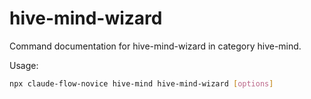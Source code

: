 # hive-mind-wizard

Command documentation for hive-mind-wizard in category hive-mind.

Usage:
```bash
npx claude-flow-novice hive-mind hive-mind-wizard [options]
```
